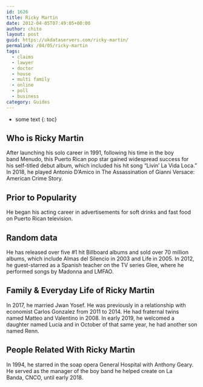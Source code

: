 ```yaml
---
id: 1626
title: Ricky Martin
date: 2012-04-05T07:49:05+00:00
author: chito
layout: post
guid: https://ukdataservers.com/ricky-martin/
permalink: /04/05/ricky-martin
tags:
  - claims
  - lawyer
  - doctor
  - house
  - multi family
  - online
  - poll
  - business
category: Guides
---
```


* some text
{: toc}
          
          
## Who is  Ricky Martin
                  
                  
                  
After launching his solo career in 1991, following his time in the boy band Menudo, this Puerto Rican pop star gained widespread success for his self-titled debut album, which included his hit song &#8220;Livin&#8217; La Vida Loca.&#8221; In 2018, he played Antonio D&#8217;Amico in The Assassination of Gianni Versace: American Crime Story.
                  
                
                
                
## Prior to Popularity 
                  
                  
                  
He began his acting career in advertisements for soft drinks and fast food on Puerto Rican television. 
                  
                
                
                
## Random data 
                  
                  
                  
He has released over five #1 hit Billboard albums and sold over 70 million albums, which include Almas del Silencio in 2003 and Life in 2005. In 2012, he guest-starred as a Spanish teacher on the TV series Glee, where he performed songs by Madonna and LMFAO.
                  
                
                
                
## Family & Everyday Life of Ricky Martin
                  
                  
                  
In 2017, he married Jwan Yosef. He was previously in a relationship with economist Carlos Gonzalez from 2011 to 2014. He had fraternal twins named Matteo and Valentino in 2008. In early 2019, he welcomed a daughter named Lucía and in October of that same year, he had another son named Renn. 
                  
                
                
                
## People Related With  Ricky Martin
                  
                  
                  
In 1994, he starred in the soap opera General Hospital with Anthony Geary. He served as the manager of the boy band he helped create on La Banda, CNCO, until early 2018. 
                  
                
              
            
          
          
          
    
    
  
